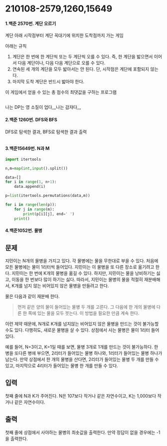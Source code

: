 # 210108-2579,1260,15649

#### 1.백준 2570번. 계단 오르기

계단 아래 시작점부터 계단 꼭대기에 위치한 도착점까지 가는 게임

아래는 규칙

1. 계단은 한 번에 한 계단씩 또는 두 계단씩 오를 수 있다. 즉, 한 계단을 밟으면서 이어서 다음 계단이나, 다음 다음 계단으로 오를 수 있다.
2. 연속된 세 개의 계단을 모두 밟아서는 안 된다. 단, 시작점은 계단에 포함되지 않는다.
3. 마지막 도착 계단은 반드시 밟아야 한다.

이 게임에서 얻을 수 있는 총 점수의 최댓값을 구하는 프로그램

```

```

나는 DP는 영 소질이 업다,,,나는 감쟈다,,,

#### 2.백준 1260번. DFS와 BFS

DFS로 탐색한 결과, BFS로 탐색한 결과 출력

```python

```



#### 3.백준15649번. N과 M



```python
import itertools

n,m=map(int,input().split())

data=[]
for i in range(1, n+1):
    data.append(i)

p=list(itertools.permutations(data,m))

for i in range(len(p)):
    for j in range(m):
        print(p[i][j], end=' ')
    print()
```

#### 4.백준1052번. 물병

## 문제

지민이는 N개의 물병을 가지고 있다. 각 물병에는 물을 무한대로 부을 수 있다. 처음에 모든 물병에는 물이 1리터씩 들어있다. 지민이는 이 물병을 또 다른 장소로 옮기려고 한다. 지민이는 한 번에 K개의 물병을 옮길 수 있다. 하지만, 지민이는 물을 낭비하기는 싫고, 이동을 한 번보다 많이 하기는 싫다. 따라서, 지민이는 물병의 물을 적절히 재분배해서, K개를 넘지 않는 비어있지 않은 물병을 만들려고 한다.

물은 다음과 같이 재분배 한다.

> 먼저 같은 양의 물이 들어있는 물병 두 개를 고른다. 그 다음에 한 개의 물병에 다른 한 쪽에 있는 물을 모두 붓는다. 이 방법을 필요한 만큼 계속 한다.

이런 제약 때문에, N개로 K개를 넘지않는 비어있지 않은 물병을 만드는 것이 불가능할 수도 있다. 다행히도, 새로운 물병을 살 수 있다. 상점에서 사는 물병은 물이 1리터 들어있다.

예를 들어, N=3이고, K=1일 때를 보면, 물병 3개로 1개를 만드는 것이 불가능하다. 한 병을 또다른 병에 부으면, 2리터가 들어있는 물병 하나와, 1리터가 들어있는 물병 하나가 남는다. 만약 상점에서 한 개의 물병을 산다면, 2리터가 들어있는 물병 두 개를 만들 수 있고, 마지막으로 4리터가 들어있는 물병 한 개를 만들 수 있다.

## 입력

첫째 줄에 N과 K가 주어진다. N은 107보다 작거나 같은 자연수이고, K는 1,000보다 작거나 같은 자연수이다.

## 출력

첫째 줄에 상점에서 사야하는 물병의 최솟값을 출력한다. 만약 정답이 없을 경우에는 -1을 출력한다.

